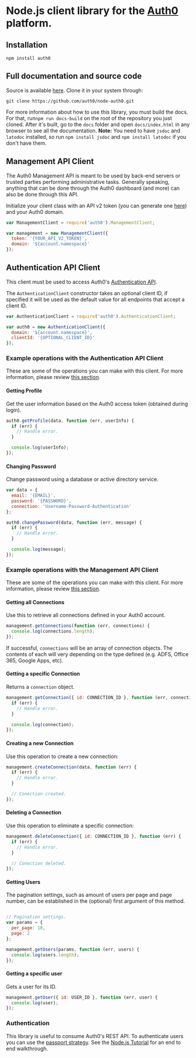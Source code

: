 # Node.js client library for the [Auth0](https://auth0.com) platform.

## Installation
```
npm install auth0
```

## Full documentation and source code

Source is available [here](https://github.com/auth0/node-auth0). Clone it in your system through:
```
git clone https://github.com/auth0/node-auth0.git
```

For more information about how to use this library, you must build the docs. For that, run`npm run docs-build` on the root of the repository you just cloned. After it's built, go to the `docs` folder and open `docs/index.html` in any browser to see all the documentation. __Note:__ You need to have `jsdoc` and `latodoc` installed, so run `npm install jsdoc` and `npm install latodoc` if you don't have them.

## Management API Client

The Auth0 Management API is meant to be used by back-end servers or trusted parties performing administrative tasks. Generally speaking, anything that can be done through the Auth0 dashboard (and more) can also be done through this API. 

Initialize your client class with an API v2 token (you can generate one [here](/api/v2)) and your Auth0 domain.

```js
var ManagementClient = require('auth0').ManagementClient;

var management = new ManagementClient({
  token: '{YOUR_API_V2_TOKEN}',
  domain: '${account.namespace}'
});
```
## Authentication API Client

This client must be used to access Auth0's [Authentication API](https://auth0.com/docs/auth-api).

The `AuthenticationClient` constructor takes an optional client ID, if specified it will be used as the default value for all endpoints that accept a client ID.

```js
var AuthenticationClient = require('auth0').AuthenticationClient;

var auth0 = new AuthenticationClient({
  domain: '${account.namespace}',
  clientId: '{OPTIONAL_CLIENT_ID}'
});
```

### Example operations with the Authentication API Client

These are some of the operations you can make with this client. For more information, please review [this section](#full-documentation-and-source-code).

#### Getting Profile
Get the user information based on the Auth0 access token (obtained during login). 

```js
auth0.getProfile(data, function (err, userInfo) {
  if (err) {
    // Handle error.
  }

  console.log(userInfo);
});
```
#### Changing Password

Change password using a database or active directory service. 

```js
var data = {
  email: '{EMAIL}',
  password: '{PASSWORD}',
  connection: 'Username-Password-Authentication'
};

auth0.changePassword(data, function (err, message) {
  if (err) {
    // Handle error.
  }

  console.log(message);
});
```

### Example operations with the Management API Client

These are some of the operations you can make with this client. For more information, please review [this section](#full-documentation-and-source-code).

#### Getting all Connections

Use this to retrieve all connections defined in your Auth0 account.

```js
management.getConnections(function (err, connections) {
  console.log(connections.length);
});
```

If successful, ``connections`` will be an array of connection objects. The contents of each will very depending on the type defined (e.g. ADFS, Office 365, Google Apps, etc).

#### Getting a specific Connection

Returns a ``connection`` object.

```js
management.getConnection({ id: CONNECTION_ID }, function (err, connection) {
  if (err) {
    // Handle error.
  }

  console.log(connection);
});
```

#### Creating a new Connection

Use this operation to create a new connection:

```js
management.createConnection(data, function (err) {
  if (err) {
    // Handle error.
  }

  // Conection created.
});
```

#### Deleting a Connection

Use this operation to eliminate a specific connection:

```js
management.deleteConnection({ id: CONNECTION_ID }, function (err) {
  if (err) {
    // Handle error.
  }

  // Conection deleted.
});
```


#### Getting Users

The pagination settings, such as amount of users per page and page number, can be established in the (optional) first argument of this method.

```js

// Pagination settings.
var params = {
  per_page: 10,
  page: 2
};

management.getUsers(params, function (err, users) {
  console.log(users.length);
});
```
#### Getting a specific user

Gets a user for its ID.

```js
management.getUser({ id: USER_ID }, function (err, user) {
  console.log(user);
});
```

### Authentication

This library is useful to consume Auth0's REST API. To authenticate users you can use the [passport strategy](https://github.com/auth0/passport-auth0). See the [Node.js Tutorial](/server-platforms/nodejs) for an end to end walkthrough.

